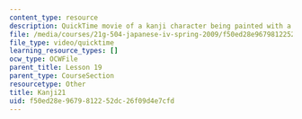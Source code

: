 ```yaml
---
content_type: resource
description: QuickTime movie of a kanji character being painted with a brush.
file: /media/courses/21g-504-japanese-iv-spring-2009/f50ed28e9679812252dc26f09d4e7cfd_Kanji21.mov
file_type: video/quicktime
learning_resource_types: []
ocw_type: OCWFile
parent_title: Lesson 19
parent_type: CourseSection
resourcetype: Other
title: Kanji21
uid: f50ed28e-9679-8122-52dc-26f09d4e7cfd
---
```

